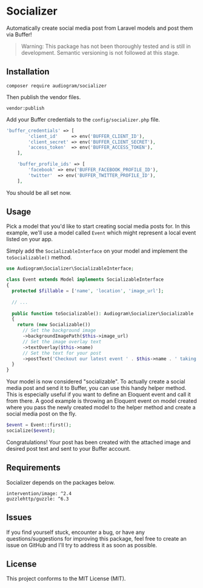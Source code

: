 # Socializer

Automatically create social media post from Laravel models and post them via Buffer!

> Warning: This package has not been thoroughly tested and is still in development. Semantic versioning is not followed at this stage.

## Installation

```
composer require audiogram/socializer
```

Then publish the vendor files.

```
vendor:publish
```

Add your Buffer credentials to the `config/socializer.php` file.

```php
'buffer_credentials' => [
        'client_id'     => env('BUFFER_CLIENT_ID'),
        'client_secret' => env('BUFFER_CLIENT_SECRET'),
        'access_token'  => env('BUFFER_ACCESS_TOKEN'),
    ],

    'buffer_profile_ids' => [
        'facebook' => env('BUFFER_FACEBOOK_PROFILE_ID'),
        'twitter'  => env('BUFFER_TWITTER_PROFILE_ID'),
    ],
```

You should be all set now.

## Usage

Pick a model that you'd like to start creating social media posts for. In this example, we'll use a model called `Event` which might represent a local event listed on your app.

Simply add the `SocializableInterface` on your model and implement the `toSocializable()` method.

```php
use Audiogram\Socializer\SocializableInterface;

class Event extends Model implements SocializableInterface
{
  protected $fillable = ['name', 'location', 'image_url'];
  
  // ...
  
  public function toSocializable(): Audiogram\Socializer\Socializable
  {
    return (new Socializable())
      // Set the background image
      ->backgroundImagePath($this->image_url)
      // Set the image overlay text
      ->textOverlay($this->name)
      // Set the text for your post
      ->postText('Checkout our latest event ' . $this->name . ' taking place at ' . $this->location);
  }
}
```

Your model is now considered "socializable". To actually create a social media post and send it to Buffer, you can use this handy helper method. This is especially useful if you want to define an Eloquent event and call it from there. A good example is throwing an Eloquent event on model created where you pass the newly created model to the helper method and create a social media post on the fly.

```php
$event = Event::first();
socialize($event);
```

Congratulations! Your post has been created with the attached image and desired post text and sent to your Buffer account.

## Requirements

Socializer depends on the packages below.

```
intervention/image: ^2.4
guzzlehttp/guzzle: ^6.3
```

## Issues

If you find yourself stuck, encounter a bug, or have any questions/suggestions for improving this package, feel free to create an issue on GitHub and I'll try to address it as soon as possible.

## License

This project conforms to the MIT License (MIT).

